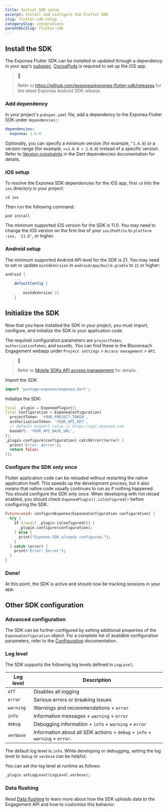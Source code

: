 ```yaml
---
title: Initial SDK setup
excerpt: Install and configure the Flutter SDK
slug: flutter-sdk-setup
categorySlug: integrations
parentDocSlug: flutter-sdk
---
```


## Install the SDK

The Exponea Flutter SDK can be installed or updated through a dependency in your app's [pubspec](https://docs.flutter.dev/tools/pubspec). [CocoaPods](https://cocoapods.org/) is required to set up the iOS app.

> 📘
>
> Refer to https://github.com/exponea/exponea-flutter-sdk/releases for the latest Exponea Android SDK release.

### Add dependency

In your project's `pubspec.yaml` file, add a dependency to the Exponea Flutter SDK under `dependencies:`:

```yaml
dependencies:
  exponea: 1.6.0
```

Optionally, you can specify a minimum version (for example, `^1.6.0`) or a version range (for example, `>=1.6.0 < 2.0.0`) instead of a specific version. Refer to [Version constraints](https://cocoapods.org/) in the Dart dependencies documentation for details.

### iOS setup

To resolve the Exponea SDK dependencies for the iOS app, first `cd` into the `ios` directory in your project:

```shell
cd ios
```

Then run the following command:

```shell
pod install
```

The minimum supported iOS version for the SDK is 11.0. You may need to change the iOS version on the first line of your `ios/Podfile` to `platform :ios, '11.0'`, or higher.

### Android setup

The minimum supported Android API level for the SDK is 21. You may need to set or update `minSdkVersion` in `android/app/build.gradle` to `21` or higher:

```gradle
android {
    ...
    defaultConfig {
        ...
        minSdkVersion 21
    }
```

## Initialize the SDK

Now that you have installed the SDK in your project, you must import, configure, and initialize the SDK in your application code.

The required configuration parameters are `projectToken`, `authorizationToken`, and `baseURL`. You can find these in the Bloomreach Engagement webapp under `Project settings` > `Access management` > `API`.

> 📘
>
> Refer to [Mobile SDKs API access management](https://documentation.bloomreach.com/engagement/docs/mobile-sdks-api-access-management) for details.

Import the SDK:

```dart
import 'package:exponea/exponea.dart';
```

Initialize the SDK:

```dart
final _plugin = ExponeaPlugin();
final configuration = ExponeaConfiguration(
  projectToken: 'YOUR_PROJECT_TOKEN',
  authorizationToken: 'YOUR_API_KEY',
  // default baseUrl value is https://api.exponea.com
  baseUrl: 'YOUR_API_BASE_URL', 
);
_plugin.configure(configuration).catchError((error) {
  print('Error: $error');
  return false;
});
```

### Configure the SDK only once

Flutter application code can be reloaded without restarting the native application itself. This speeds up the development process, but it also means that native code usually continues to run as if nothing happened. You should configure the SDK only once. When developing with hot reload enabled, you should check `ExponeaPlugin().isConfigured()` before configuring the SDK.

```dart
Future<void> configureExponea(ExponeaConfiguration configuration) {
  try {
    if (!await _plugin.isConfigured()) {
      _plugin.configure(configuration);
    } else {
      print("Exponea SDK already configured.");
    }
  } catch (error) {
    print('Error: $error');
  }
}
```

### Done!

At this point, the SDK is active and should now be tracking sessions in your app.

## Other SDK configuration

### Advanced configuration

The SDK can be further configured by setting additional properties of the `ExponeaConfiguration` object. For a complete list of available configuration parameters, refer to the [Configuration](https://documentation.bloomreach.com/engagement/docs/flutter-sdk-configuration) documentation.

### Log level

The SDK supports the following log levels defined in `LogLevel`:

| Log level | Description |
| ----------| ----------- |
| `off`     | Disables all logging |
| `error`   | Serious errors or breaking issues |
| `warning` | Warnings and recommendations + `error` |
| `info`    | Informative messages + `warning` + `error` |
| `debug`   | Debugging information + `info` + `warning` + `error`  |
| `verbose` | Information about all SDK actions + `debug` + `info` + `warning` + `error`. |

The default log level is `info`. While developing or debugging, setting the log level to `debug` or `verbose` can be helpful.

You can set the log level at runtime as follows:

```dart
_plugin.setLogLevel(LogLevel.verbose);
```

### Data flushing

Read [Data flushing](https://documentation.bloomreach.com/engagement/docs/flutter-sdk-data-flushing) to learn more about how the SDK uploads data to the Engagement API and how to customize this behavior.
